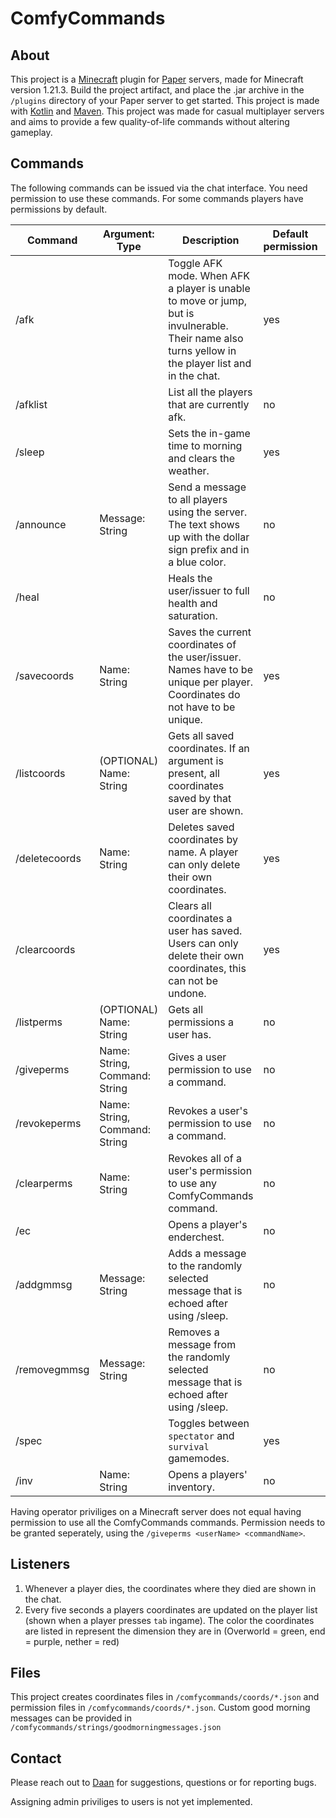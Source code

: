 # ComfyCommands
## About
This project is a [Minecraft](https://www.minecraft.net/en-us) plugin for [Paper](https://papermc.io/) servers, made for Minecraft version 1.21.3. Build the project artifact, and place the .jar archive in the ```/plugins``` directory of your Paper server to get started.
This project is made with [Kotlin](https://kotlinlang.org/) and [Maven](https://maven.apache.org/). This project was made for casual multiplayer servers and aims to provide a few quality-of-life commands without altering gameplay.

## Commands
The following commands can be issued via the chat interface. You need permission to use these commands. For some commands players have permissions by default.

| Command       | Argument: Type                | Description                                                                                                                                         | Default permission | Example usage                             |
|---------------|-------------------------------|-----------------------------------------------------------------------------------------------------------------------------------------------------|--------------------|-------------------------------------------|
| /afk          |                               | Toggle AFK mode. When AFK a player is unable to move or jump, but is invulnerable. Their name also turns yellow in the player list and in the chat. | yes                | /afk                                      |
| /afklist      |                               | List all the players that are currently afk.                                                                                                        | no                 | /afklist                                  |
| /sleep        |                               | Sets the in-game time to morning and clears the weather.                                                                                            | yes                | /sleep                                    |
| /announce     | Message: String               | Send a message to all players using the server. The text shows up with the dollar sign prefix and in a blue color.                                  | no                 | /announce This is an announcement.        |
| /heal         |                               | Heals the user/issuer to full health and saturation.                                                                                                | no                 | /heal                                     |
| /savecoords   | Name: String                  | Saves the current coordinates of the user/issuer. Names have to be unique per player. Coordinates do not have to be unique.                         | yes                | /savecoords portal                        |
| /listcoords   | (OPTIONAL) Name: String       | Gets all saved coordinates. If an argument is present, all coordinates saved by that user are shown.                                                | yes                | /listcoords DatAsianPesuasio, /listcoords |
| /deletecoords | Name: String                  | Deletes saved coordinates by name. A player can only delete  their own coordinates.                                                                 | yes                | /deletecoords portal                      |
| /clearcoords  |                               | Clears all coordinates a user has saved. Users can only delete their own coordinates, this can not be undone.                                       | yes                | /clearcoords                              |
| /listperms    | (OPTIONAL) Name: String       | Gets all permissions a user has.                                                                                                                    | no                 | /listperms DatAsianPesuasio, /listperms   | 
| /giveperms    | Name: String, Command: String | Gives a user permission to use a command.                                                                                                           | no                 | /giveperms DatAsianPesuasio heal          |
| /revokeperms  | Name: String, Command: String | Revokes a user's permission to use a command.                                                                                                       | no                 | /revokeperms DatAsianPesuasio heal        |
| /clearperms   | Name: String                  | Revokes all of a user's permission to use any ComfyCommands command.                                                                                | no                 | /clearperms DatAsianPesuasio              |
| /ec           |                               | Opens a player's enderchest.                                                                                                                        | no                 | /ec                                       |
| /addgmmsg     | Message: String               | Adds a message to the randomly selected message that is echoed after using /sleep.                                                                  | no                 | /addgmmsg good morning!                   |
| /removegmmsg  | Message: String               | Removes a message from the randomly selected message that is echoed after using /sleep.                                                             | no                 | /removegmmsg good morning!                |
| /spec         |                               | Toggles between `spectator` and `survival` gamemodes.                                                                                               | yes                | /spec                                     |
| /inv          | Name: String                  | Opens a players' inventory.                                                                                                                         | no                 | /inv samoht22                             |

Having operator priviliges on a Minecraft server does not equal having permission to use all the ComfyCommands commands. Permission needs to be granted seperately, using the ```/giveperms <userName> <commandName>```.

## Listeners
1. Whenever a player dies, the coordinates where they died are shown in the chat. 
2. Every five seconds a players coordinates are updated on the player list (shown when a player presses ```tab``` ingame). The color the coordinates are listed in represent the dimension they are in (Overworld = green, end = purple, nether = red)

## Files
This project creates coordinates files in ```/comfycommands/coords/*.json``` and permission files in ```/comfycommands/coords/*.json```. Custom good morning messages can be provided in ```/comfycommands/strings/goodmorningmessages.json```

## Contact
Please reach out to [Daan](mailto:daan.brocatus@outlook.com) for suggestions, questions or for reporting bugs. 

Assigning admin priviliges to users is not yet implemented. 
